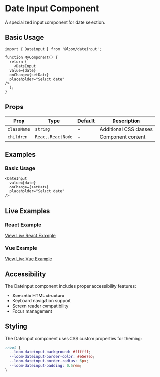 # Date Input Component

A specialized input component for date selection.

## Basic Usage

```tsx
import { Dateinput } from '@loom/dateinput';

function MyComponent() {
  return (
    <DateInput 
  value={date}
  onChange={setDate}
  placeholder="Select date"
/>
  );
}
```

## Props

| Prop | Type | Default | Description |
|------|------|---------|-------------|
| `className` | `string` | - | Additional CSS classes |
| `children` | `React.ReactNode` | - | Component content |

## Examples

### Basic Usage

```tsx
<DateInput 
  value={date}
  onChange={setDate}
  placeholder="Select date"
/>
```

## Live Examples

### React Example
[View Live React Example](https://loom-css-react.vercel.app/components/dateinput)

### Vue Example
[View Live Vue Example](https://loom-css-vue.netlify.app/components/dateinput)

## Accessibility

The Dateinput component includes proper accessibility features:

- Semantic HTML structure
- Keyboard navigation support
- Screen reader compatibility
- Focus management

## Styling

The Dateinput component uses CSS custom properties for theming:

```css
:root {
  --loom-dateinput-background: #ffffff;
  --loom-dateinput-border-color: #e5e7eb;
  --loom-dateinput-border-radius: 6px;
  --loom-dateinput-padding: 0.5rem;
}
```

